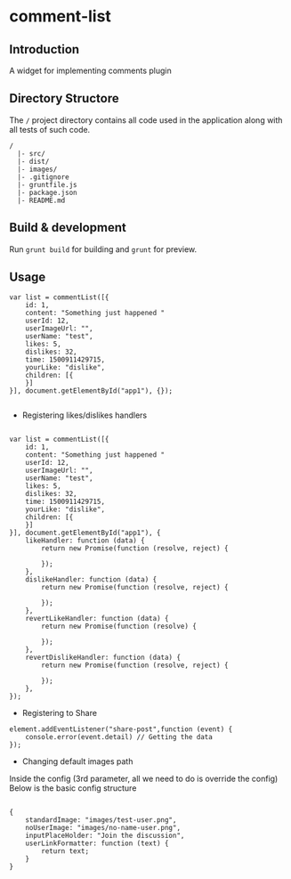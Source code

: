 # comment-list

## Introduction

A widget for implementing comments plugin
 
## Directory Structore

The `/` project directory contains all code used in the application along with all tests of such code.
```
/
  |- src/
  |- dist/
  |- images/
  |- .gitignore
  |- gruntfile.js
  |- package.json
  |- README.md

```

## Build & development

Run `grunt build` for building and `grunt` for preview.

## Usage
```
var list = commentList([{
    id: 1,
    content: "Something just happened "
    userId: 12,
    userImageUrl: "",
    userName: "test",
    likes: 5,
    dislikes: 32,
    time: 1500911429715,
    yourLike: "dislike",
    children: [{
    }]
}], document.getElementById("app1"), {});
         
```

- Registering likes/dislikes handlers
```

var list = commentList([{
    id: 1,
    content: "Something just happened "
    userId: 12,
    userImageUrl: "",
    userName: "test",
    likes: 5,
    dislikes: 32,
    time: 1500911429715,
    yourLike: "dislike",
    children: [{
    }]
}], document.getElementById("app1"), {
    likeHandler: function (data) {
        return new Promise(function (resolve, reject) {
            
        });
    },
    dislikeHandler: function (data) {
        return new Promise(function (resolve, reject) {
            
        });
    },
    revertLikeHandler: function (data) {
        return new Promise(function (resolve) {
            
        });
    },
    revertDislikeHandler: function (data) {
        return new Promise(function (resolve, reject) {
            
        });
    },
});

```

- Registering to Share

```
element.addEventListener("share-post",function (event) {
    console.error(event.detail) // Getting the data
});
```

- Changing default images path

Inside the config (3rd parameter, all we need to do is override the config)
Below is the basic config structure

```

{
    standardImage: "images/test-user.png",
    noUserImage: "images/no-name-user.png",
    inputPlaceHolder: "Join the discussion",
    userLinkFormatter: function (text) {
        return text;
    }
}

```
